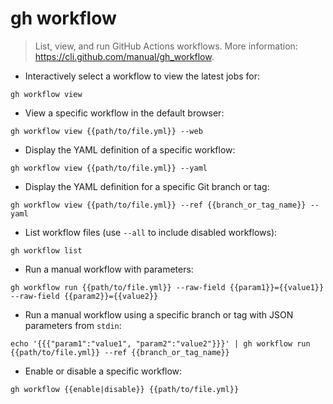 # gh workflow

> List, view, and run GitHub Actions workflows.
> More information: <https://cli.github.com/manual/gh_workflow>.

- Interactively select a workflow to view the latest jobs for:

`gh workflow view`

- View a specific workflow in the default browser:

`gh workflow view {{path/to/file.yml}} --web`

- Display the YAML definition of a specific workflow:

`gh workflow view {{path/to/file.yml}} --yaml`

- Display the YAML definition for a specific Git branch or tag:

`gh workflow view {{path/to/file.yml}} --ref {{branch_or_tag_name}} --yaml`

- List workflow files (use `--all` to include disabled workflows):

`gh workflow list`

- Run a manual workflow with parameters:

`gh workflow run {{path/to/file.yml}} --raw-field {{param1}}={{value1}} --raw-field {{param2}}={{value2}}`

- Run a manual workflow using a specific branch or tag with JSON parameters from `stdin`:

`echo '{{{"param1":"value1", "param2":"value2"}}}' | gh workflow run {{path/to/file.yml}} --ref {{branch_or_tag_name}}`

- Enable or disable a specific workflow:

`gh workflow {{enable|disable}} {{path/to/file.yml}}`
